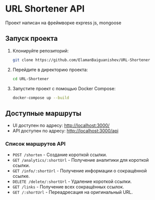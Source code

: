 # URL Shortener API

Проект написан на фреймворке express js, mongoose

## Запуск проекта

1. Клонируйте репозиторий:
   ```bash
   git clone https://github.com/ElamanBaiguanishev/URL-Shortener
   ```
2. Перейдите в директорию проекта:
   ```bash
   cd URL-Shortener
   ```
3. Запустите проект с помощью Docker Compose:
   ```bash
   docker-compose up --build
   ```

## Доступные маршруты

- UI доступен по адресу: [http://localhost:3000/](http://localhost:3000/)
- API доступен по адресу: [http://localhost:3000/api](http://localhost:3000/api)

### Список маршрутов API

- `POST /shorten` - Создание короткой ссылки.
- `GET /analytics/:shortUrl` - Получение аналитики для короткой ссылки.
- `GET /info/:shortUrl` - Получение информации о сокращённой ссылке.
- `DELETE /delete/:shortUrl` - Удаление короткой ссылки.
- `GET /links` - Получение всех сокращённых ссылок.
- `GET /:shortUrl` - Переадресация на оригинальный URL.
